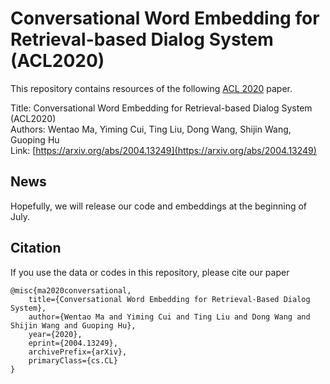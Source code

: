 # Conversational Word Embedding for Retrieval-based Dialog System (ACL2020)
This repository contains resources of the following [ACL 2020](https://acl2020.org/) paper. 

Title: Conversational Word Embedding for Retrieval-based Dialog System (ACL2020)  
Authors: Wentao Ma, Yiming Cui, Ting Liu, Dong Wang, Shijin Wang, Guoping Hu  
Link: [https://arxiv.org/abs/2004.13249](https://arxiv.org/abs/2004.13249)

## News
Hopefully, we will release our code and embeddings at the beginning of July.


## Citation
If you use the data or codes in this repository, please cite our paper
```
@misc{ma2020conversational,
    title={Conversational Word Embedding for Retrieval-Based Dialog System},
    author={Wentao Ma and Yiming Cui and Ting Liu and Dong Wang and Shijin Wang and Guoping Hu},
    year={2020},
    eprint={2004.13249},
    archivePrefix={arXiv},
    primaryClass={cs.CL}
}

